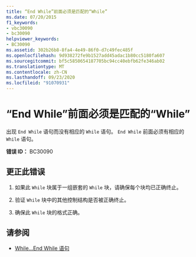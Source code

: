 ```yaml
---
title: “End While”前面必须是匹配的“While”
ms.date: 07/20/2015
f1_keywords:
- vbc30090
- bc30090
helpviewer_keywords:
- BC30090
ms.assetid: 302b26b8-8fa4-4e49-86f0-d7c49fec485f
ms.openlocfilehash: 9d938272fe9b1527add45adac1b80cc5180fa607
ms.sourcegitcommit: bf5c5850654187705bc94cc40ebfb62fe346ab02
ms.translationtype: MT
ms.contentlocale: zh-CN
ms.lasthandoff: 09/23/2020
ms.locfileid: "91070931"
---
```

# <a name="end-while-must-be-preceded-by-a-matching-while"></a>“End While”前面必须是匹配的“While”

出现 `End While` 语句而没有相应的 `While` 语句。 `End While` 前面必须有相应的 `While` 语句。  
  
 **错误 ID：** BC30090  
  
## <a name="to-correct-this-error"></a>更正此错误  
  
1. 如果此 `While` 块属于一组嵌套的 `While` 块，请确保每个块均已正确终止。  
  
2. 验证 `While` 块中的其他控制结构是否被正确终止。  
  
3. 确保此 `While` 块的格式正确。  
  
## <a name="see-also"></a>请参阅

- [While...End While 语句](../language-reference/statements/while-end-while-statement.md)
